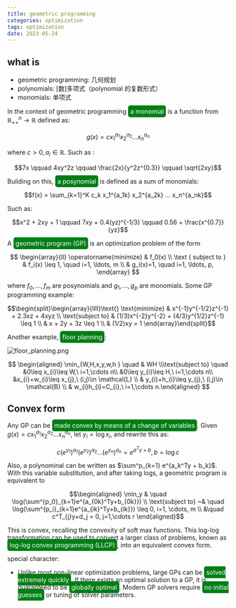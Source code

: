 ```yaml
---
title: geometric programming
categories: optimization
tags: optimization
date: 2023-05-24
---
```


## what is

- geometric programming: 几何规划
- polynomials: [数]多项式（polynomial 的复数形式）
- monomials: 单项式

In the context of geometric programming <font style='background: #007f16;color: #ffffff;opacity:1.0;border-radius: 5px; padding:5px;'>a monomial</font> is a function from $\mathbb{R}^n_{++}\rightarrow \mathbb{R}$ defined as:

$$g(x) = c x_1^{a_1} x_2^{a_2} ... x_n^{a_n}$$

where $c>0, a_i\in \mathbb{R}$. Such as :

$$7x \qquad   4xy^2z  \qquad  \frac{2x}{y^2z^{0.3}}  \qquad  \sqrt{2xy}$$

Building on this, <font style='background: #007f16;color: #ffffff;opacity:1.0;border-radius: 5px; padding:5px;'>a posynomial</font> is defined as a sum of monomials:

$$f(x) = \sum_{k=1}^K c_k x_1^{a_1k} x_2^{a_2k} ... x_n^{a_nk}$$

Such as:

$$x^2 + 2xy + 1  \qquad  7xy + 0.4(yz)^{-1/3}  \qquad  0.56 + \frac{x^{0.7}}{yz}$$

A <font style='background: #007f16;color: #ffffff;opacity:1.0;border-radius: 5px; padding:5px;'>geometric program (GP)</font> is an optimization problem of the form

$$
\begin{array}{ll}
\operatorname{minimize} & f_0(x) \\
\text { subject to } & f_i(x) \leq 1, \quad i=1, \ldots, m \\
& g_i(x)=1, \quad i=1, \ldots, p,
\end{array}
$$

where $f_0, \ldots, f_m$ are posynomials and $g_1, \ldots, g_p$ are monomials. Some GP programming example:

$$\begin{split}\begin{array}{llll}\text{}
\text{minimize} & x^{-1}y^{-1/2}z^{-1} + 2.3xz + 4xyz \\
\text{subject to} & (1/3)x^{-2}y^{-2} + (4/3)y^{1/2}z^{-1} \leq 1 \\
                  & x + 2y + 3z \leq 1 \\
                  & (1/2)xy = 1
                  \end{array}\end{split}$$

Another example, <font style='background: #007f16;color: #ffffff;opacity:1.0; border-radius: 5px; padding:5px;'>floor planning</font>:

![floor_planning.png](https://cdn.jsdelivr.net/gh/YeeKal/img_land/blog/notes_img_backup/optimization/imgs/floor_planning.png)

$$
\begin{aligned} \min_{W,H,x,y,w,h } \quad & WH \\\text{subject to} \quad &0\leq x_{i}\leq W,\ i=1,\cdots n\\ &0\leq y_{i}\leq H,\ i=1,\cdots n\\  &x_{i}+w_{i}\leq x_{j},\ (i,j)\in \mathcal{L} \\ & y_{i}+h_{i}\leq y_{j},\ (i,j)\in \mathcal{B}  \\ & w_{i}h_{i}=C_{i},\ i=1,\cdots n.\end{aligned} 
$$

## Convex form

Any GP can be <font style='background: #007f16;color: #ffffff;opacity:1.0;border-radius: 5px; padding:5px;'>made convex by means of a change of variables</font>. Given $g(x) = c x_1^{a_1} x_2^{a_2} ... x_n^{a_n}$, let $y_i = \log x_i$, and rewrite this as:

$$c (e^{y_1})^{a_1} (e^{y_2})^{a_2} ... (e^{y_n})^{a_n} = e^{a^Ty+b}, b = \log c$$

Also, a polynominal can be written as $\sum^p_{k=1} e^{a_k^Ty + b_k}$. With this variable substitution, and after taking logs, a geometric program is equivalent to

$$\begin{aligned}
\min_y & \quad \log(\sum^{p_0}_{k=1}e^{a_{0k}^Ty+b_{0k}}) \\
\text{subject to} ~& \quad \log(\sum^{p_i}_{k=1}e^{a_{ik}^Ty+b_{ik}}) \leq 0, i=1, \cdots, m \\
&\quad c^T_{j}y+d_j = 0, j=1,\cdots r
\end{aligned}$$

This is convex, recalling the convexity of soft max functions. This log-log transformation can be used to convert a larger class of problems, known as <font style='background: #007f16;color: #ffffff;opacity:1.0; border-radius: 5px; padding:5px;'>log-log convex programming (LLCP)</font>, into an equivalent convex form.

special character:

- Unlike most non-linear optimization problems, large GPs can be <font style='background: #007f16;color: #ffffff;opacity:1.0; border-radius: 5px; padding:5px;'>solved extremely quickly</font>.
If there exists an optimal solution to a GP, it is guaranteed to be <font style='background: #007f16;color: #ffffff;opacity:1.0; border-radius: 5px; padding:5px;'>globally optimal</font>.
Modern GP solvers require <font style='background: #007f16;color: #ffffff;opacity:1.0; border-radius: 5px; padding:5px;'>no initial guesses</font> or tuning of solver parameters.


